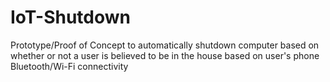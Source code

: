 # IoT-Shutdown
Prototype/Proof of Concept to automatically shutdown computer based on whether or not a user is believed to be in the house based on user's phone Bluetooth/Wi-Fi connectivity
